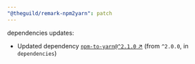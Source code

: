 ```yaml
---
"@theguild/remark-npm2yarn": patch
---
```

dependencies updates:
  - Updated dependency [`npm-to-yarn@^2.1.0` ↗︎](https://www.npmjs.com/package/npm-to-yarn/v/2.1.0) (from `^2.0.0`, in `dependencies`)
